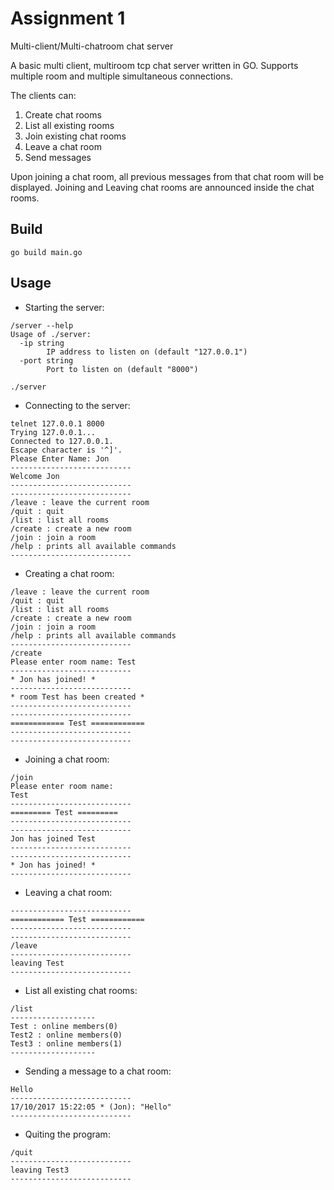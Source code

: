 # Assignment 1
Multi-client/Multi-chatroom chat server

A basic multi client, multiroom tcp chat server written in GO. Supports multiple room and multiple simultaneous connections.

The clients can:

1. Create chat rooms       
2. List all existing rooms  
3. Join existing chat rooms 
4. Leave a chat room        
5. Send messages
  
 Upon joining a chat room, all previous messages from that chat room will be displayed. Joining and Leaving chat rooms are
 announced inside the chat rooms.

## Build

```
go build main.go
```

## Usage

* Starting the server:
```
/server --help
Usage of ./server:
  -ip string
    	IP address to listen on (default "127.0.0.1")
  -port string
    	Port to listen on (default "8000")

./server
```

* Connecting to the server:

```
telnet 127.0.0.1 8000
Trying 127.0.0.1...
Connected to 127.0.0.1.
Escape character is '^]'.
Please Enter Name: Jon
---------------------------
Welcome Jon
---------------------------
---------------------------
/leave : leave the current room
/quit : quit
/list : list all rooms
/create : create a new room
/join : join a room
/help : prints all available commands
---------------------------
```

* Creating a chat room:

```
/leave : leave the current room
/quit : quit
/list : list all rooms
/create : create a new room
/join : join a room
/help : prints all available commands
---------------------------
/create
Please enter room name: Test
---------------------------
* Jon has joined! *
---------------------------
* room Test has been created *
---------------------------
---------------------------
============ Test ============
---------------------------
---------------------------
```

* Joining a chat room:

```
/join
Please enter room name:
Test
---------------------------
========= Test =========
---------------------------
---------------------------
Jon has joined Test
---------------------------
---------------------------
* Jon has joined! *
---------------------------

```

* Leaving a chat room:

```
---------------------------
============ Test ============
---------------------------
---------------------------
/leave
---------------------------
leaving Test
---------------------------
```

* List all existing chat rooms:

```
/list
-------------------
Test : online members(0)
Test2 : online members(0)
Test3 : online members(1)
-------------------

```

* Sending a message to a chat room:

```
Hello
---------------------------
17/10/2017 15:22:05 * (Jon): "Hello"
---------------------------
```

* Quiting the program:

```
/quit
---------------------------
leaving Test3
---------------------------
```



